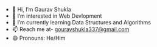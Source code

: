 - 👋 Hi, I’m Gaurav Shukla
- 👀 I’m interested in Web Devlopment
- 🌱 I’m currently learning Data Structures and Algorithms
- 📫 Reach me at- gouravshukla337@gmail.com
- 😄 Pronouns: He/Him

<!---
GodZilla-7/GodZilla-7 is a ✨ special ✨ repository because its `README.md` (this file) appears on your GitHub profile.
You can click the Preview link to take a look at your changes.
--->
